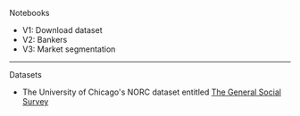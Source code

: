 Notebooks

* V1: Download dataset
* V2: Bankers
* V3: Market segmentation

- - - - 

Datasets

* The University of Chicago's NORC dataset entitled [The General Social Survey](https://gss.norc.org)

